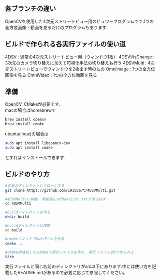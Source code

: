 ## 各ブランチの違い
OpenCVを使用した4次元ストリートビュー用のビュワープログラムです.1つの全方位画像・動画を見るだけのプログラムもあります.

## ビルドで作られる各実行ファイルの使い道
4DSV          : 通常の4次元ストリートビュー用（ウィンドウ1枚）
4DSVVisChange : 3次元のカメラ切り替えに加えて可視化手法の切り替えも行う
4DSVMulti     : 4次元ストリートビューでウィンドウを2枚出す時のもの
OmniImage     : 1つの全方位画像を見る
OmniVideo     : 1つの全方位動画を見る

## 準備
OpenCV, CMakeが必要です.  
macの場合はhomebrewで
```bash
brew install opencv
brew install cmake
```
ubuntu(linux)の場合は
```bash
sudo apt install libopencv-dev
sudo apt install cmake
```
とすればインストールできます.

## ビルドのやり方
```bash
#任意のディレクトリにクローンする
git clone https://github.com/1935067t/4DSVMulti.git

#4DSVMultiに移動. 移動先にはCMakeList.txtがあるはず
cd 4DSVMulti

#buildディレクトリを作る
mkdir build

#buildディレクトリに移動
cd build

#cmakeコマンドでMakeFileを作る
cmake ..

#cmakeが成功したらmakeで実行ファイルを作る. 実行ファイルが5つ作られる
make
```
実行ファイルと同じ名前のディレクトリがsrc以下にあります.中には使い方を記載したREADME.mdがあるので必要に応じて参照してください。
